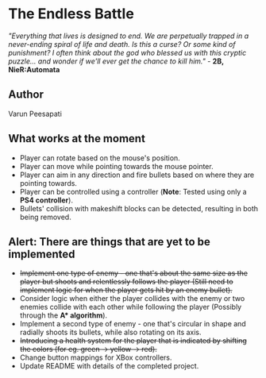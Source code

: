 # The Endless Battle

*"Everything that lives is designed to end. We are perpetually trapped in a never-ending spiral of life and death. Is this a curse? Or some kind of punishment? I often think about the god who blessed us with this cryptic puzzle... and wonder if we'll ever get the chance to kill him."* - **2B, NieR:Automata**

## Author
Varun Peesapati

## What works at the moment
* Player can rotate based on the mouse's position.
* Player can move while pointing towards the mouse pointer.
* Player can aim in any direction and fire bullets based on where they are pointing towards.
* Player can be controlled using a controller (**Note**: Tested using only a **PS4 controller**).
* Bullets' collision with makeshift blocks can be detected, resulting in both being removed.

## Alert: There are things that are yet to be implemented
* ~~Implement one type of enemy - one that's about the same size as the player but shoots and relentlessly follows the player (Still need to implement logic for when the player gets hit by an enemy bullet).~~
* Consider logic when either the player collides with the enemy or two enemies collide with each other while following the player (Possibly through the **A&ast; algorithm**).
* Implement a second type of enemy - one that's circular in shape and radially shoots its bullets, while also rotating on its axis.
* ~~Introducing a health system for the player that is indicated by shifting the colors (for eg. green &#8594; yellow &#8594; red).~~
* Change button mappings for XBox controllers.
* Update README with details of the completed project.